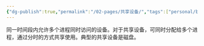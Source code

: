 ```yaml
---
{"dg-publish":true,"permalink":"/02-pages/共享设备/","tags":["personal/blog","os"]}
---
```


同一时间段内允许多个进程同时访问的设备。对于共享设备，可同时分配给多个进程，通过分时的方式共享使用。典型的共享设备是磁盘。
